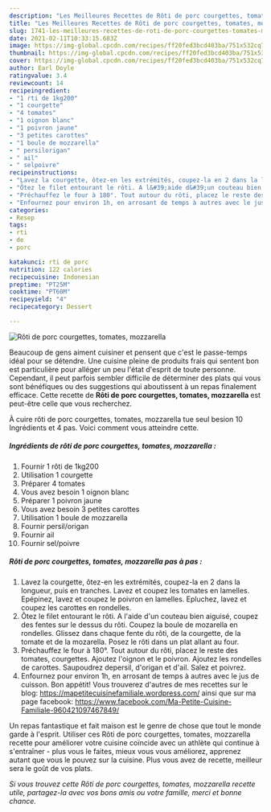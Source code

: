 ```yaml
---
description: "Les Meilleures Recettes de Rôti de porc courgettes, tomates, mozzarella"
title: "Les Meilleures Recettes de Rôti de porc courgettes, tomates, mozzarella"
slug: 1741-les-meilleures-recettes-de-roti-de-porc-courgettes-tomates-mozzarella
date: 2021-02-11T10:33:15.683Z
image: https://img-global.cpcdn.com/recipes/ff20fed3bcd403ba/751x532cq70/roti-de-porc-courgettes-tomates-mozzarella-photo-principale-de-la-recette.jpg
thumbnail: https://img-global.cpcdn.com/recipes/ff20fed3bcd403ba/751x532cq70/roti-de-porc-courgettes-tomates-mozzarella-photo-principale-de-la-recette.jpg
cover: https://img-global.cpcdn.com/recipes/ff20fed3bcd403ba/751x532cq70/roti-de-porc-courgettes-tomates-mozzarella-photo-principale-de-la-recette.jpg
author: Earl Doyle
ratingvalue: 3.4
reviewcount: 14
recipeingredient:
- "1 rti de 1kg200"
- "1 courgette"
- "4 tomates"
- "1 oignon blanc"
- "1 poivron jaune"
- "3 petites carottes"
- "1 boule de mozzarella"
- " persilorigan"
- " ail"
- " selpoivre"
recipeinstructions:
- "Lavez la courgette, ôtez-en les extrémités, coupez-la en 2 dans la longueur, puis en tranches. Lavez et coupez les tomates en lamelles. Epépinez, lavez et coupez le poivron en lamelles. Epluchez, lavez et coupez les carottes en rondelles."
- "Ôtez le filet entourant le rôti. A l&#39;aide d&#39;un couteau bien aiguisé, coupez des fentes sur le dessus du rôti. Coupez la boule de mozarella en rondelles. Glissez dans chaque fente du rôti, de la courgette, de la tomate et de la mozarella. Posez le rôti dans un plat allant au four."
- "Préchauffez le four à 180°. Tout autour du rôti, placez le reste des tomates, courgettes. Ajoutez l&#39;oignon et le poivron. Ajoutez les rondelles de carottes. Saupoudrez depersil, d&#39;origan et d&#39;ail. Salez et poivrez."
- "Enfournez pour environ 1h, en arrosant de temps à autres avec le jus de cuisson. Bon appétit! Vous trouverez d&#39;autres de mes recettes sur le blog: https://mapetitecuisinefamiliale.wordpress.com/ ainsi que sur ma page facebook: https://www.facebook.com/Ma-Petite-Cuisine-Familiale-960421097467849/"
categories:
- Resep
tags:
- rti
- de
- porc

katakunci: rti de porc 
nutrition: 122 calories
recipecuisine: Indonesian
preptime: "PT25M"
cooktime: "PT60M"
recipeyield: "4"
recipecategory: Dessert

---
```



![Rôti de porc courgettes, tomates, mozzarella](https://img-global.cpcdn.com/recipes/ff20fed3bcd403ba/751x532cq70/roti-de-porc-courgettes-tomates-mozzarella-photo-principale-de-la-recette.jpg)

Beaucoup de gens aiment cuisiner et pensent que c'est le passe-temps idéal pour se détendre. Une cuisine pleine de produits frais qui sentent bon est particulière pour alléger un peu l'état d'esprit de toute personne. Cependant, il peut parfois sembler difficile de déterminer des plats qui vous sont bénéfiques ou des suggestions qui aboutissent à un repas finalement efficace. Cette recette de <strong> Rôti de porc courgettes, tomates, mozzarella </strong> est peut-être celle que vous recherchez.

<!--inarticleads1-->

À cuire rôti de porc courgettes, tomates, mozzarella tue seul besion 10 Ingrédients et 4 pas. Voici comment vous atteindre cette.

##### Ingrédients de rôti de porc courgettes, tomates, mozzarella :

1. Fournir 1 rôti de 1kg200
1. Utilisation 1 courgette
1. Préparer 4 tomates
1. Vous avez besoin 1 oignon blanc
1. Préparer 1 poivron jaune
1. Vous avez besoin 3 petites carottes
1. Utilisation 1 boule de mozzarella
1. Fournir  persil/origan
1. Fournir  ail
1. Fournir  sel/poivre




<!--inarticleads2-->

##### Rôti de porc courgettes, tomates, mozzarella pas à pas :

1. Lavez la courgette, ôtez-en les extrémités, coupez-la en 2 dans la longueur, puis en tranches. Lavez et coupez les tomates en lamelles. Epépinez, lavez et coupez le poivron en lamelles. Epluchez, lavez et coupez les carottes en rondelles.
1. Ôtez le filet entourant le rôti. A l&#39;aide d&#39;un couteau bien aiguisé, coupez des fentes sur le dessus du rôti. Coupez la boule de mozarella en rondelles. Glissez dans chaque fente du rôti, de la courgette, de la tomate et de la mozarella. Posez le rôti dans un plat allant au four.
1. Préchauffez le four à 180°. Tout autour du rôti, placez le reste des tomates, courgettes. Ajoutez l&#39;oignon et le poivron. Ajoutez les rondelles de carottes. Saupoudrez depersil, d&#39;origan et d&#39;ail. Salez et poivrez.
1. Enfournez pour environ 1h, en arrosant de temps à autres avec le jus de cuisson. Bon appétit! Vous trouverez d&#39;autres de mes recettes sur le blog: https://mapetitecuisinefamiliale.wordpress.com/ ainsi que sur ma page facebook: https://www.facebook.com/Ma-Petite-Cuisine-Familiale-960421097467849/




<!--inarticleads1-->

<p>
Un repas fantastique et fait maison est le genre de chose que tout le monde garde à l'esprit. Utiliser ces Rôti de porc courgettes, tomates, mozzarella recette pour améliorer votre cuisine coïncide avec un athlète qui continue à s'entraîner - plus vous le faites, mieux vous vous améliorez, apprenez autant que vous le pouvez sur la cuisine. Plus vous avez de recette, meilleur sera le goût de vos plats.
</p>

<p>
<i>Si vous trouvez cette Rôti de porc courgettes, tomates, mozzarella recette utile, partagez-la avec vos bons amis ou votre famille, merci et bonne chance.</i>
</p>
